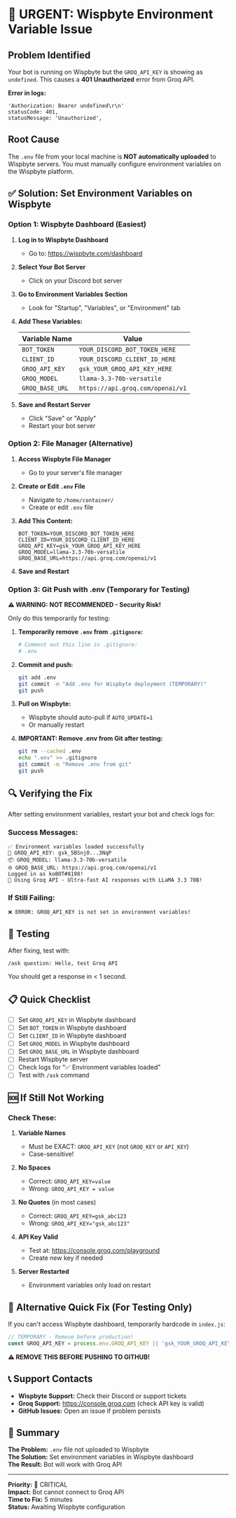 # 🚨 URGENT: Wispbyte Environment Variable Issue

## Problem Identified

Your bot is running on Wispbyte but the `GROQ_API_KEY` is showing as `undefined`. This causes a **401 Unauthorized** error from Groq API.

**Error in logs:**
```
'Authorization: Bearer undefined\r\n'
statusCode: 401,
statusMessage: 'Unauthorized',
```

## Root Cause

The `.env` file from your local machine is **NOT automatically uploaded** to Wispbyte servers. You must manually configure environment variables on the Wispbyte platform.

## ✅ Solution: Set Environment Variables on Wispbyte

### Option 1: Wispbyte Dashboard (Easiest)

1. **Log in to Wispbyte Dashboard**
   - Go to: https://wispbyte.com/dashboard

2. **Select Your Bot Server**
   - Click on your Discord bot server

3. **Go to Environment Variables Section**
   - Look for "Startup", "Variables", or "Environment" tab

4. **Add These Variables:**

   | Variable Name | Value |
   |---------------|-------|
   | `BOT_TOKEN` | `YOUR_DISCORD_BOT_TOKEN_HERE` |
   | `CLIENT_ID` | `YOUR_DISCORD_CLIENT_ID_HERE` |
   | `GROQ_API_KEY` | `gsk_YOUR_GROQ_API_KEY_HERE` |
   | `GROQ_MODEL` | `llama-3.3-70b-versatile` |
   | `GROQ_BASE_URL` | `https://api.groq.com/openai/v1` |

5. **Save and Restart Server**
   - Click "Save" or "Apply"
   - Restart your bot server

### Option 2: File Manager (Alternative)

1. **Access Wispbyte File Manager**
   - Go to your server's file manager

2. **Create or Edit `.env` File**
   - Navigate to `/home/container/`
   - Create or edit `.env` file

3. **Add This Content:**
   ```env
   BOT_TOKEN=YOUR_DISCORD_BOT_TOKEN_HERE
   CLIENT_ID=YOUR_DISCORD_CLIENT_ID_HERE
   GROQ_API_KEY=gsk_YOUR_GROQ_API_KEY_HERE
   GROQ_MODEL=llama-3.3-70b-versatile
   GROQ_BASE_URL=https://api.groq.com/openai/v1
   ```

4. **Save and Restart**

### Option 3: Git Push with .env (Temporary for Testing)

**⚠️ WARNING: NOT RECOMMENDED - Security Risk!**

Only do this temporarily for testing:

1. **Temporarily remove `.env` from `.gitignore`:**
   ```bash
   # Comment out this line in .gitignore:
   # .env
   ```

2. **Commit and push:**
   ```bash
   git add .env
   git commit -m "Add .env for Wispbyte deployment (TEMPORARY)"
   git push
   ```

3. **Pull on Wispbyte:**
   - Wispbyte should auto-pull if `AUTO_UPDATE=1`
   - Or manually restart

4. **IMPORTANT: Remove .env from Git after testing:**
   ```bash
   git rm --cached .env
   echo ".env" >> .gitignore
   git commit -m "Remove .env from git"
   git push
   ```

## 🔍 Verifying the Fix

After setting environment variables, restart your bot and check logs for:

### Success Messages:
```
✅ Environment variables loaded successfully
🔑 GROQ_API_KEY: gsk_5BSnjO...3NqP
📦 GROQ_MODEL: llama-3.3-70b-versatile
🌐 GROQ_BASE_URL: https://api.groq.com/openai/v1
Logged in as koBOT#8198!
🚀 Using Groq API - Ultra-fast AI responses with LLaMA 3.3 70B!
```

### If Still Failing:
```
❌ ERROR: GROQ_API_KEY is not set in environment variables!
```

## 🧪 Testing

After fixing, test with:

```
/ask question: Hello, test Groq API
```

You should get a response in < 1 second.

## 📋 Quick Checklist

- [ ] Set `GROQ_API_KEY` in Wispbyte dashboard
- [ ] Set `BOT_TOKEN` in Wispbyte dashboard  
- [ ] Set `CLIENT_ID` in Wispbyte dashboard
- [ ] Set `GROQ_MODEL` in Wispbyte dashboard
- [ ] Set `GROQ_BASE_URL` in Wispbyte dashboard
- [ ] Restart Wispbyte server
- [ ] Check logs for "✅ Environment variables loaded"
- [ ] Test with `/ask` command

## 🆘 If Still Not Working

### Check These:

1. **Variable Names**
   - Must be EXACT: `GROQ_API_KEY` (not `GROQ_KEY` or `API_KEY`)
   - Case-sensitive!

2. **No Spaces**
   - Correct: `GROQ_API_KEY=value`
   - Wrong: `GROQ_API_KEY = value`

3. **No Quotes** (in most cases)
   - Correct: `GROQ_API_KEY=gsk_abc123`
   - Wrong: `GROQ_API_KEY="gsk_abc123"`

4. **API Key Valid**
   - Test at: https://console.groq.com/playground
   - Create new key if needed

5. **Server Restarted**
   - Environment variables only load on restart

## 🔄 Alternative Quick Fix (For Testing Only)

If you can't access Wispbyte dashboard, temporarily hardcode in `index.js`:

```javascript
// TEMPORARY - Remove before production!
const GROQ_API_KEY = process.env.GROQ_API_KEY || 'gsk_YOUR_GROQ_API_KEY_HERE';
```

**⚠️ REMOVE THIS BEFORE PUSHING TO GITHUB!**

## 📞 Support Contacts

- **Wispbyte Support:** Check their Discord or support tickets
- **Groq Support:** https://console.groq.com (check API key is valid)
- **GitHub Issues:** Open an issue if problem persists

## 📝 Summary

**The Problem:** `.env` file not uploaded to Wispbyte  
**The Solution:** Set environment variables in Wispbyte dashboard  
**The Result:** Bot will work with Groq API  

---

**Priority:** 🔴 CRITICAL  
**Impact:** Bot cannot connect to Groq API  
**Time to Fix:** 5 minutes  
**Status:** Awaiting Wispbyte configuration
